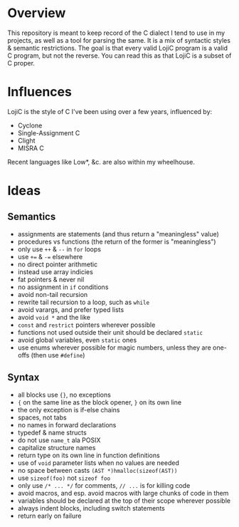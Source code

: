 # Overview

This repository is meant to keep record of the C dialect I tend to use in my projects, as well as
a tool for parsing the same. It is a mix of syntactic styles & semantic restrictions. The goal is
that every valid LojiC program is a valid C program, but not the reverse. You can read this as that
LojiC is a subset of C proper.

# Influences

LojiC is the style of C I've been using over a few years, influenced by:

- Cyclone
- Single-Assignment C
- Clight
- MISRA C

Recent languages like Low\*, &c. are also within my wheelhouse.

# Ideas

## Semantics

- assignments are statements (and thus return a "meaningless" value)
- procedures vs functions (the return of the former is "meaningless")
- only use `++` & `--` in `for` loops
- use `+=` & `-=` elsewhere
- no direct pointer arithmetic
- instead use array indicies
- fat pointers & never nil
- no assignment in `if` conditions
- avoid non-tail recursion
- rewrite tail recursion to a loop, such as `while`
- avoid varargs, and prefer typed lists
- avoid `void *` and the like
- `const` and `restrict` pointers wherever possible
- functions not used outside their unit should be declared `static`
- avoid global variables, even `static` ones
- use enums wherever possible for magic numbers, unless they are one-offs (then use `#define`)

## Syntax

- all blocks use `{}`, no exceptions
- `{` on the same line as the block opener, `}` on its own line
- the only exception is if-else chains
- spaces, not tabs
- no names in forward declarations
- typedef & name structs
- do not use `name_t` ala POSIX
- capitalize structure names
- return type on its own line in function definitions
- use of `void` parameter lists when no values are needed
- no space between casts `(AST *)hmalloc(sizeof(AST))`
- use `sizeof(foo)` not `sizeof foo`
- only use `/* ... */` for comments, `// ...` is for killing code
- avoid macros, and esp. avoid macros with large chunks of code in them
- variables should be declared at the top of their scope wherever possible
- always indent blocks, including switch statements
- return early on failure
